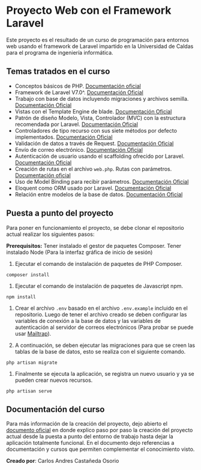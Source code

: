 # Proyecto Web con el Framework Laravel

Este proyecto es el resultado de un curso de programación para entornos web usando el framework de Laravel impartido en la Universidad de Caldas para el programa de ingeniería informática.

## Temas tratados en el curso

- Conceptos básicos de PHP. [Documentación oficial](https://www.php.net/)
- Framework de Laravel V7.0^. [Documentación Oficial](https://laravel.com/docs/7.x)
- Trabajo con base de datos incluyendo migraciones y archivos semilla. [Documentación Oficial](https://laravel.com/docs/7.x/database)
- Vistas con el Template Engine de blade. [Documentación Oficial](https://laravel.com/docs/7.x/views)
- Patrón de diseño Modelo, Vista, Controlador (MVC) con la estructura recomendada por Laravel. [Documentación Oficial](https://laravel.com/docs/7.x/structure)
- Controladores de tipo recurso con sus siete métodos por defecto implementados. [Documentación Oficial](https://laravel.com/docs/7.x/controllers)
- Validación de datos a través de Request. [Documentación Oficial](https://laravel.com/docs/7.x/validation#creating-form-requests)
- Envío de correo electrónico. [Documentación Oficial](https://laravel.com/docs/7.x/mail)
- Autenticación de usuario usando el scaffolding ofrecido por Laravel. [Documentación Oficial](https://laravel.com/docs/7.x/authentication)
- Creación de rutas en el archivo `web.php`. Rutas con parámetros. [Documentación oficial](https://laravel.com/docs/7.x/routing)
- Uso de Model Binding para recibir parámetros. [Documentación Oficial](https://laravel.com/docs/7.x/routing#route-model-binding)
- Eloquent como ORM usado por Laravel. [Documentación Oficial](https://laravel.com/docs/7.x/eloquent) 
- Relación entre modelos de la base de datos. [Documentación Oficial](https://laravel.com/docs/7.x/eloquent-relationships)

## Puesta a punto del proyecto

Para poner en funcionamiento el proyecto, se debe clonar el repositorio actual realizar los siguientes pasos:

**Prerequisitos:** Tener instalado el gestor de paquetes Composer. Tener instalado Node (Para la interfaz gráfica de inicio de sesión)

1. Ejecutar el comando de instalación de paquetes de PHP Composer.

`composer install`

1. Ejecutar el comando de instalación de paquetes de Javascript npm.

`npm install`

1. Crear el archivo `.env` basado en el archivo `.env.example` incluido en el repositorio. Luego de tener el archivo creado se deben configurar las variables de conexión a la base de datos y las variables de autenticación al servidor de correos electrónicos (Para probar se puede usar [Mailtrap](https://mailtrap.io/)).

1. A continuación, se deben ejecutar las migraciones para que se creen las tablas de la base de datos, esto se realiza con el siguiente comando.

`php artisan migrate`

1. Finalmente se ejecuta la aplicación, se registra un nuevo usuario y ya se pueden crear nuevos recursos.

`php artisan serve`

## Documentación del curso

Para más información de la creación del proyecto, dejo abierto el [documento oficial](https://docs.google.com/document/d/1-KdYgFyCFy1WHatkPmzu7eqYMPBOyOZ9-RKSQrciv_I/edit?usp=sharing) en donde explico paso por paso la creación del proyecto actual desde la puesta a punto del entorno de trabajo hasta dejar la aplicación totalmente funcional. En el documento dejo referencias a documentación y cursos que permiten complementar el conocimiento visto.

**Creado por**: Carlos Andres Castañeda Osorio
